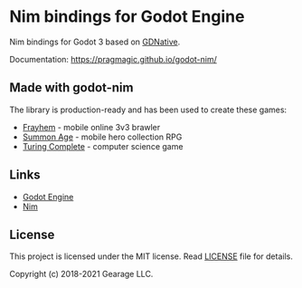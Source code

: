 # Nim bindings for Godot Engine

Nim bindings for Godot 3 based on [GDNative](https://godotengine.org/article/dlscript-here).

Documentation: https://pragmagic.github.io/godot-nim/

## Made with godot-nim

The library is production-ready and has been used to create these games:

- [Frayhem](https://frayhem.com/) - mobile online 3v3 brawler
- [Summon Age](https://summonage.com/) - mobile hero collection RPG
- [Turing Complete](https://turingcomplete.game/) - computer science game

## Links

- [Godot Engine](https://www.godotengine.org/)
- [Nim](https://nim-lang.org/)

## License

This project is licensed under the MIT license. Read [LICENSE](LICENSE) file for details.

Copyright (c) 2018-2021 Gearage LLC.
